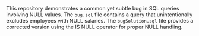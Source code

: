 This repository demonstrates a common yet subtle bug in SQL queries involving NULL values. The `bug.sql` file contains a query that unintentionally excludes employees with NULL salaries. The `bugSolution.sql` file provides a corrected version using the IS NULL operator for proper NULL handling.